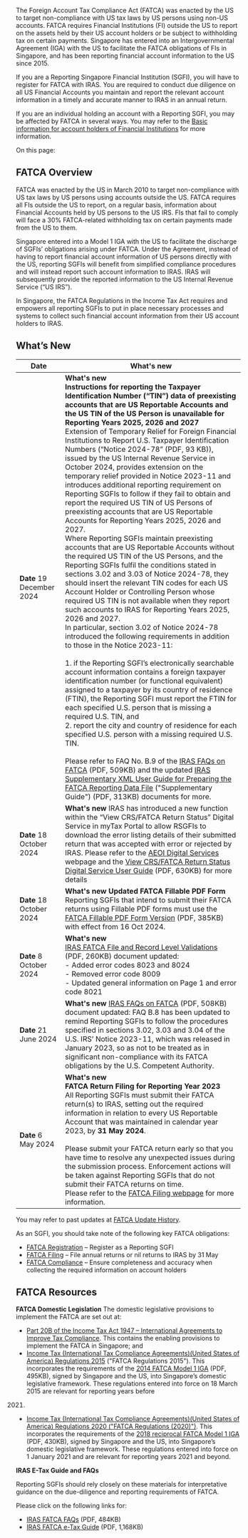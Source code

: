 The Foreign Account Tax Compliance Act (FATCA) was enacted by the US to target non-compliance with US tax laws by US persons using non-US accounts. FATCA requires Financial Institutions (FI) outside the US to report on the assets held by their US account
holders or be subject to withholding tax on certain payments. Singapore has entered into an Intergovernmental Agreement (IGA) with the US to facilitate the FATCA obligations of FIs in Singapore, and has been reporting financial account information to the US since 2015.

If you are a Reporting Singapore Financial Institution (SGFI), you will have to register for FATCA with IRAS. You are required to conduct due diligence on all US Financial Accounts you maintain and report the relevant account information in a timely and
accurate manner to IRAS in an annual return.

If you are an individual holding an account with a Reporting SGFI, you may be affected by FATCA in several ways. You may refer to the [Basic information for account holders of Financial Institutions](https://www.iras.gov.sg/taxes/international-tax/foreign-account-tax-compliance-act-(fatca)/basic-information-for-account-holders-of-financial-institutions) for more information.

On this page:

## FATCA Overview

FATCA was enacted by the US in March 2010 to target non-compliance with US tax laws by US persons using accounts outside the US. FATCA requires all FIs outside the US to report, on a regular basis, information about Financial Accounts held by US persons
to the US IRS. FIs that fail to comply will face a 30% FATCA-related withholding tax on certain payments made from the US to them.

Singapore entered into a Model 1 IGA with the US to facilitate the discharge of SGFIs’ obligations arising under FATCA. Under the Agreement, instead of having to report financial account information of US persons directly with the US, reporting
SGFIs will benefit from simplified compliance procedures and will instead report such account information to IRAS. IRAS will subsequently provide the reported information to the US Internal Revenue Service (“US IRS”).

In Singapore, the FATCA Regulations in the Income Tax Act requires and empowers all reporting SGFIs to put in place necessary processes and systems to collect such financial account information from their US account holders to IRAS.

## What’s New

| Date | What's new |
| --- | --- |
| **Date** 19 December 2024 | **What's new** <br>**Instructions for reporting the Taxpayer Identification Number (“TIN”) data of preexisting accounts that are US Reportable Accounts and the US TIN of the US Person is unavailable for Reporting Years 2025, 2026 and 2027**<br>Extension of Temporary Relief for Foreign Financial Institutions to Report U.S. Taxpayer Identification Numbers (“Notice 2024-78” (PDF, 93 KB)), issued by the US Internal Revenue Service in October 2024, provides extension on the temporary relief provided in Notice 2023-11 and introduces additional reporting requirement on Reporting SGFIs to follow if they fail to obtain and report the required US TIN of US Persons of preexisting accounts that are US Reportable Accounts for Reporting Years 2025, 2026 and 2027.<br>Where Reporting SGFIs maintain preexisting accounts that are US Reportable Accounts without the required US TIN of the US Persons, and the Reporting SGFIs fulfil the conditions stated in sections 3.02 and 3.03 of Notice 2024-78, they should insert the relevant TIN codes for each US Account Holder or Controlling Person whose required US TIN is not available when they report such accounts to IRAS for Reporting Years 2025, 2026 and 2027. <br>In particular, section 3.02 of Notice 2024-78 introduced the following requirements in addition to those in the Notice 2023-11:<br> <br>1. if the Reporting SGFI’s electronically searchable account information contains a foreign taxpayer identification number (or functional equivalent) assigned to a taxpayer by its country of residence (FTIN), the Reporting SGFI must report the FTIN for each specified U.S. person that is missing a required U.S. TIN, and <br>2. report the city and country of residence for each specified U.S. person with a missing required U.S. TIN.<br>    <br>Please refer to FAQ No. B.9 of the [IRAS FAQs on FATCA](https://www.iras.gov.sg/media/docs/default-source/uploadedfiles/pdf/iras-faqs-on-fatca---consolidated-version.pdf?sfvrsn=3bb2ab32_33 "IRAS FAQs on FATCA") (PDF, 509KB) and the updated [IRAS Supplementary XML User Guide for Preparing the FATCA Reporting Data File](https://www.iras.gov.sg/media/docs/default-source/uploadedfiles/pdf/iras-supplementary-xml-user-guide-for-preparing-the-fatca-reporting-data-file.pdf?sfvrsn=b6de7960_16 "IRAS Supplementary XML User Guide for Preparing the FATCA Reporting Data File") ("Supplementary Guide") (PDF, 313KB) documents for more. |
| **Date** 18 October 2024 | **What's new** IRAS has introduced a new function within the “View CRS/FATCA Return Status” Digital Service in myTax Portal to allow RSGFIs to download the error listing details of their submitted return that was accepted with error or rejected by IRAS. Please refer to the [AEOI Digital Services](https://www.iras.gov.sg/digital-services/automatic-exchange-of-information-(crs-and-fatca)) webpage and the [View CRS/FATCA Return Status Digital Service User Guide](https://www.iras.gov.sg/media/docs/default-source/uploadedfiles/pdf/aeoi-digital-service---view-crs-fatca-return-status.pdf?sfvrsn=4df89cdd_13) (PDF, 630KB) for more details |
| **Date** 18 October 2024 | **What's new** **Updated FATCA Fillable PDF Form**<br>Reporting SGFIs that intend to submit their FATCA returns using Fillable PDF forms must use the [FATCA Fillable PDF Form Version](https://www.iras.gov.sg/media/docs/default-source/uploadedfiles/pdf/fatca_return_form.pdf?sfvrsn=95567fdb_18) (PDF, 385KB) with effect from 16 Oct 2024. |
| **Date** 8 October 2024 | **What's new** <br>[IRAS FATCA File and Record Level Validations](https://www.iras.gov.sg/media/docs/default-source/uploadedfiles/pdf/iras-fatca-file-and-record-level-validations.pdf?sfvrsn=8bd6639f_15 "IRAS FATCA File and Record Level Validations") (PDF, 260KB) document updated: <br>- Added error codes 8023 and 8024<br>- Removed error code 8009<br>- Updated general information on Page 1 and error code 8021 |
| **Date** 21 June 2024 | **What's new** [IRAS FAQs on FATCA](https://www.iras.gov.sg/media/docs/default-source/uploadedfiles/pdf/iras-faqs-on-fatca---consolidated-version.pdf?sfvrsn=3bb2ab32_33 "IRAS FAQs on FATCA") (PDF, 508KB) document updated: FAQ B.8 has been updated to remind Reporting SGFIs to follow the procedures specified in sections 3.02, 3.03 and 3.04 of the U.S. IRS’ Notice 2023-11, which was released in January 2023, so as not to be treated as in significant non-compliance with its FATCA obligations by the U.S. Competent Authority. |
| **Date** 6 May 2024 | **What's new** <br>**FATCA Return Filing for Reporting Year 2023**<br>All Reporting SGFIs must submit their FATCA return(s) to IRAS, setting out the required information in relation to every US Reportable Account that was maintained in calendar year 2023, by **31 May 2024**.<br> <br>Please submit your FATCA return early so that you have time to resolve any unexpected issues during the submission process. Enforcement actions will be taken against Reporting SGFIs that do not submit their FATCA returns on time.<br> Please refer to the [FATCA Filing webpage](https://www.iras.gov.sg/taxes/international-tax/foreign-account-tax-compliance-act-(fatca)/fatca-filing) for more information. |

You may refer to past updates at [FATCA Update History](https://www.iras.gov.sg/taxes/international-tax/foreign-account-tax-compliance-act-(fatca)/fatca-overview-and-latest-developments/fatca-update-history).

As an SGFI, you should take note of the following key FATCA obligations:

- [FATCA Registration](https://www.iras.gov.sg/taxes/international-tax/foreign-account-tax-compliance-act-(fatca)/fatca-registration-and-deregistration) – Register as a Reporting SGFI
- [FATCA Filing](https://www.iras.gov.sg/taxes/international-tax/foreign-account-tax-compliance-act-(fatca)/fatca-filing) – File annual returns or nil returns to IRAS by 31 May
- [FATCA Compliance](https://www.iras.gov.sg/taxes/international-tax/foreign-account-tax-compliance-act-(fatca)/fatca-compliance) – Ensure completeness and accuracy when collecting the required information on account holders

## FATCA Resources

**FATCA Domestic Legislation** The domestic legislative provisions to implement the FATCA are set out at:

- [Part 20B of the Income Tax Act 1947 – International Agreements to Improve Tax Compliance](https://sso.agc.gov.sg/Act/ITA1947?ProvIds=P120B-). This contains the
enabling provisions to implement the FATCA in Singapore; and
- [Income Tax (International Tax Compliance Agreements)(United States of America) Regulations 2015](https://sso.agc.gov.sg/SL/ITA1947-S134-2015) ("FATCA Regulations 2015").
This incorporates the requirements of the [2014 FATCA Model 1 IGA](https://www.iras.gov.sg/media/docs/default-source/uploadedfiles/pdf/fatca-singapore_igab46178fb-9914-4c58-9391-02b5474ba92a.pdf?sfvrsn=1af687_13 "FATCA-Singapore_IGA") (PDF, 495KB), signed by Singapore and the US, into Singapore’s domestic legislative framework. These regulations entered into force on 18 March 2015 are relevant for reporting years before
2021.

- [Income Tax (International Tax Compliance Agreements)(United States of America) Regulations 2020 ("FATCA Regulations (2020)")](https://sso.agc.gov.sg/SL-Supp/S716-2020/Published/20200828?DocDate=20200828 "Income Tax (International Tax Compliance Agreements)(United States of America) Regulations 2020 (FATCA Regulations (2020))").
This incorporates the requirements of the [2018 reciprocal FATCA Model 1 IGA](https://www.iras.gov.sg/media/docs/default-source/uploadedfiles/pdf/singapore-us-reciprocal-model-1-iga-(ratified).pdf?sfvrsn=61fed396_0 "2018 reciprocal FATCA Model 1 IGA             ") (PDF, 430KB), signed by Singapore and the US, into Singapore’s domestic legislative framework. These regulations entered into force on 1 January 2021 and are relevant for reporting
years 2021 and beyond.

**IRAS E-Tax Guide and FAQs**

Reporting SGFIs should rely closely on these materials for interpretative guidance on the due-diligence and reporting requirements of FATCA.

Please click on the following links for:

- [IRAS FATCA FAQs](https://www.iras.gov.sg/media/docs/default-source/uploadedfiles/pdf/iras-faqs-on-fatca---consolidated-version.pdf?sfvrsn=3bb2ab32_33 "IRAS FAQs on FATCA") (PDF, 484KB)
- [IRAS FATCA e-Tax Guide](https://www.iras.gov.sg/media/docs/default-source/e-tax/e-tax-guide-compliance-requirements-of-sg-us-iga-on-fatca-4.pdf?sfvrsn=8253d25a_33) (PDF, 1,168KB)
